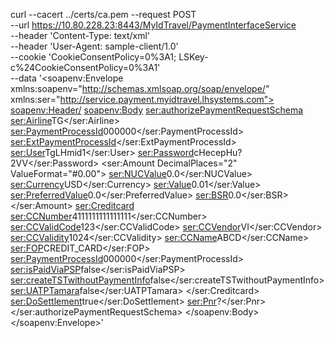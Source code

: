 curl --cacert ../certs/ca.pem --request POST \
  --url https://10.80.228.23:8443/MyIdTravel/PaymentInterfaceService \
  --header 'Content-Type: text/xml' \
  --header 'User-Agent: sample-client/1.0' \
  --cookie 'CookieConsentPolicy=0%3A1; LSKey-c%24CookieConsentPolicy=0%3A1' \
  --data '<soapenv:Envelope xmlns:soapenv="http://schemas.xmlsoap.org/soap/envelope/" xmlns:ser="http://service.payment.myidtravel.lhsystems.com">
  <soapenv:Header/>
  <soapenv:Body>
    <ser:authorizePaymentRequestSchema>
      <ser:Airline>TG</ser:Airline>
      <ser:PaymentProcessId>000000</ser:PaymentProcessId>
      <ser:ExtPaymentProcessId></ser:ExtPaymentProcessId>
      <ser:User>TgLHmid1</ser:User>
      <ser:Password>cHecepHu?2VV</ser:Password>
      <ser:Amount DecimalPlaces="2" ValueFormat="#0.00">
        <ser:NUCValue>0.0</ser:NUCValue>
        <ser:Currency>USD</ser:Currency>
        <ser:Value>0.01</ser:Value>
        <ser:PreferredValue>0.0</ser:PreferredValue>
        <ser:BSR>0.0</ser:BSR>
      </ser:Amount>
      <ser:Creditcard>
        <ser:CCNumber>4111111111111111</ser:CCNumber>
        <ser:CCValidCode>123</ser:CCValidCode>
        <ser:CCVendor>VI</ser:CCVendor>
        <ser:CCValidity>1024</ser:CCValidity>
        <ser:CCName>ABCD</ser:CCName>
        <ser:FOP>CREDIT_CARD</ser:FOP>
        <ser:PaymentProcessId>000000</ser:PaymentProcessId>
        <ser:isPaidViaPSP>false</ser:isPaidViaPSP>
        <ser:createTSTwithoutPaymentInfo>false</ser:createTSTwithoutPaymentInfo>
        <ser:UATPTamara>false</ser:UATPTamara>
      </ser:Creditcard>
      <ser:DoSettlement>true</ser:DoSettlement>
      <ser:Pnr>?</ser:Pnr>
    </ser:authorizePaymentRequestSchema>
  </soapenv:Body>
</soapenv:Envelope>'
